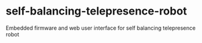 # self-balancing-telepresence-robot
Embedded firmware and web user interface for self balancing telepresence robot
